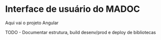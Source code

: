 # Interface de usuário do MADOC

Aqui vai o projeto Angular

TODO - Documentar estrutura, build desenv/prod e deploy de bibliotecas
